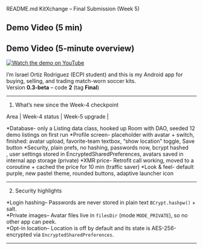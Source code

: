 README.md
KitXchange – Final Submission (Week 5)

## Demo Video (5 min)

## Demo Video (5-minute overview)

[![Watch the demo on YouTube](https://img.shields.io/badge/Watch-video-red?logo=youtube)](https://youtu.be/6sYKVgyZ7kE)



I’m Israel Ortiz Rodriguez (ECPI student) and this is my Android app for buying, selling, and trading match-worn soccer kits.  
Version **0.3-beta** – code **2** (tag **Final**)

-----------------------------------------------

1. What’s new since the Week-4 checkpoint

Area | Week-4 status | Week-5 upgrade |

*Database- only a Listing data class, hooked up Room with DAO, seeded 12 demo listings on first run
*Profile screen- placeholder with avatar + switch, finished: avatar upload, favorite-team textbox, “show location” toggle, Save button 
*Security, plain prefs, no hashing, passwords now, bcrypt hashed<br>, user settings stored in EncryptedSharedPreferences, avatars saved in internal app storage (private) 
*XMR price- Retrofit call working, moved to a coroutine + cached the price for 10 min (traffic saver)
*Look & feel- default purple, new pastel theme, rounded buttons, adaptive launcher icon 

----------------------------------------------

2. Security highlights

*Login hashing– Passwords are never stored in plain text `BCrypt.hashpw()` + salt.  
*Private images– Avatar files live in `filesDir` (mode `MODE_PRIVATE`), so no other app can peek.  
*Opt-in location– Location is off by default and its state is AES-256-encrypted via `EncryptedSharedPreferences`.

--------------------------------------------------


